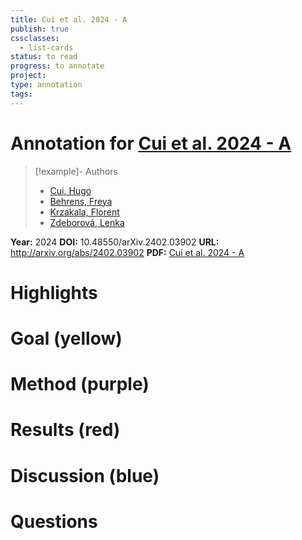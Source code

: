 ```yaml
---
title: Cui et al. 2024 - A
publish: true
cssclasses:
  - list-cards
status: to read
progress: to annotate
project:
type: annotation
tags:
---
```

# Annotation for [Cui et al. 2024 - A](Papers/References/Cui%20et%20al.%202024%20-%20A)

> [!example]- Authors
> - [Cui, Hugo](Papers/People/Cui%20Hugo)
> - [Behrens, Freya](Papers/People/Behrens%20Freya)
> - [Krzakala, Florent](Papers/People/Krzakala%20Florent)
> - [Zdeborová, Lenka](Papers/People/Zdeborová%20Lenka)

**Year:** 2024
**DOI:** 10.48550/arXiv.2402.03902
**URL:** http://arxiv.org/abs/2402.03902
**PDF:** [Cui et al. 2024 - A](Papers/PDFs/Cui%20et%20al.%202024%20-%20A%20phase%20transition%20between%20positional%20and%20semantic%20learning%20in%20a%20solvable%20model%20of%20dot-product%20attention.pdf)

# Highlights


# Goal (yellow)


# Method (purple)


# Results (red)


# Discussion (blue)


# Questions

